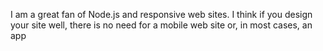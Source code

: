 I am a great fan of Node.js and responsive web sites. I think if you design your site well, there is no need for a mobile web site or, in most cases, an app